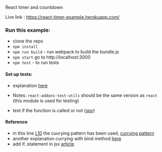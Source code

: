 React timer and countdown

Live link : https://react-timer-example.herokuapp.com/

### Run this example:

- clone the repo
- ```npm install```
- ```npm run build``` - run webpack to build the bundle.js
- ```npm start``` go to http://localhost:3000
- ```npm test``` - to run tests



#### Set up tests:
- explanation [here](https://github.com/heron2014/react-timer/issues/1)

- Notes:
  ```react-addons-test-utils``` should be the same version as ```react``` (this module is used for testing)

- test if the function is called or not ([spy](https://github.com/mjackson/expect#spy-tohavebeencalled))

#### Reference
- in this line [L10](https://github.com/heron2014/react-timer/blob/master/src/components/Controls.jsx#L10) the cuurying pattern has been used, [currying pattern](https://www.sitepoint.com/currying-in-functional-javascript/)
- another explanation currying with bind method [here](http://anasfirdousi.com/introduction-to-functional-javascript-apply-call-bind-higher-order-functions.html)
- add if..statement in jsx [article](http://devnacho.com/2016/02/15/different-ways-to-add-if-else-statements-in-JSX/)
